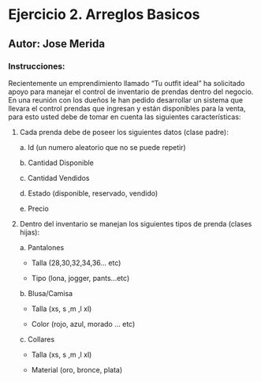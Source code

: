 # Ejercicio 2. Arreglos Basicos
## Autor: Jose Merida
### Instrucciones:
Recientemente un emprendimiento llamado “Tu outfit ideal” ha solicitado apoyo para manejar el
control de inventario de prendas dentro del negocio.
En una reunión con los dueños le han pedido desarrollar un sistema que llevara el control prendas
que ingresan y están disponibles para la venta, para esto usted debe de tomar en cuenta las
siguientes características:
1. Cada prenda debe de poseer los siguientes datos (clase padre):
   
    a. Id (un numero aleatorio que no se puede repetir)

    b. Cantidad Disponible

    c. Cantidad Vendidos

    d. Estado (disponible, reservado, vendido)

    e. Precio

2. Dentro del inventario se manejan los siguientes tipos de prenda (clases hijas):
   
    a. Pantalones

      - Talla (28,30,32,34,36... etc)

      - Tipo (lona, jogger, pants...etc)

    b. Blusa/Camisa
  
      - Talla (xs, s ,m ,l xl)
  
      - Color (rojo, azul, morado ... etc)
  
    c. Collares

      - Talla (xs, s ,m ,l xl)
  
      - Material (oro, bronce, plata)
